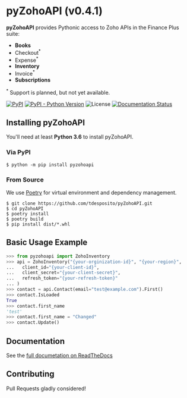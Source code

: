 # pyZohoAPI (v0.4.1)

**pyZohoAPI** provides Pythonic access to Zoho APIs in the Finance Plus suite:

- **Books**
- Checkout<sup>\*</sup>
- Expense<sup>\*</sup>
- **Inventory**
- Invoice<sup>\*</sup>
- **Subscriptions**

<sup>\*</sup> Support is planned, but not yet available.

[![PyPI](https://img.shields.io/pypi/v/pyzohoapi)](https://pypi.org/project/pyzohoapi/)
[![PyPI - Python Version](https://img.shields.io/pypi/pyversions/pyzohoapi)](https://pypi.org/project/pyzohoapi/)
![License](https://img.shields.io/github/license/tdesposito/pyZohoAPI)
[![Documentation Status](https://readthedocs.org/projects/pyzohoapi/badge/?version=latest)](https://pyzohoapi.readthedocs.io/en/latest/?badge=latest)

## Installing pyZohoAPI

<!-- start installation -->

You'll need at least **Python 3.6** to install pyZohoAPI.

### Via PyPI

```console
$ python -m pip install pyzohoapi
```

### From Source

We use [Poetry](https://python-poetry.org/) for virtual environment and
dependency management.

```console
$ git clone https://github.com/tdesposito/pyZohoAPI.git
$ cd pyZohoAPI
$ poetry install
$ poetry build
$ pip install dist/*.whl
```

<!-- end installation -->

## Basic Usage Example

<!-- start basic-usage -->

```python
>>> from pyzohoapi import ZohoInventory
>>> api = ZohoInventory("{your-orginization-id}", "{your-region}",
...   client_id="{your-client-id}",
...   client_secret="{your-client-secret}",
...   refresh_token="{your-refresh-token}"
... )
>>> contact = api.Contact(email="test@example.com").First()
>>> contact.IsLoaded
True
>>> contact.first_name
'test'
>>> contact.first_name = "Changed"
>>> contact.Update()
```

<!-- end basic-usage -->

## Documentation

See the [full documetation on ReadTheDocs](https://pyzohoapi.readthedocs.io/en/latest/)

## Contributing

Pull Requests gladly considered!
